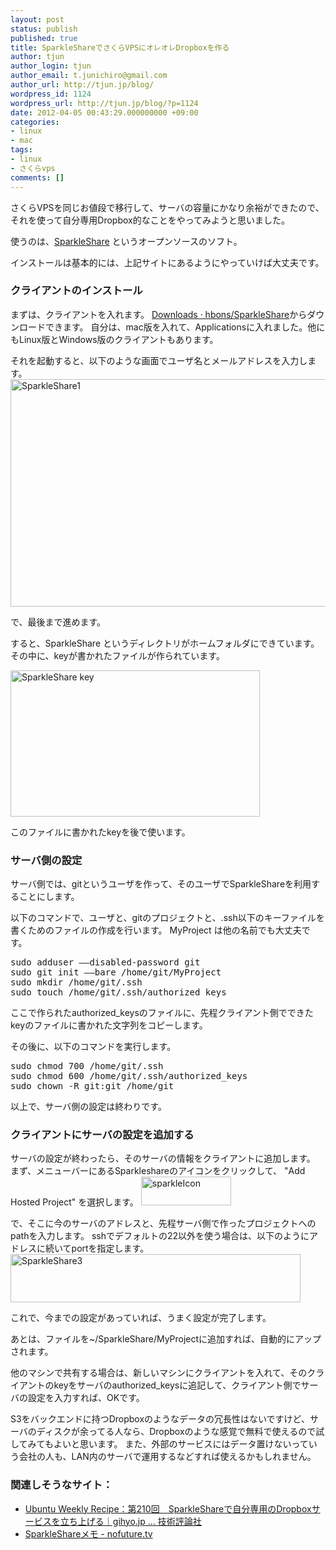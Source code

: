 ```yaml
---
layout: post
status: publish
published: true
title: SparkleShareでさくらVPSにオレオレDropboxを作る
author: tjun
author_login: tjun
author_email: t.junichiro@gmail.com
author_url: http://tjun.jp/blog/
wordpress_id: 1124
wordpress_url: http://tjun.jp/blog/?p=1124
date: 2012-04-05 00:43:29.000000000 +09:00
categories:
- linux
- mac
tags:
- linux
- さくらvps
comments: []
---
```

さくらVPSを同じお値段で移行して、サーバの容量にかなり余裕ができたので、それを使って自分専用Dropbox的なことをやってみようと思いました。


使うのは、<a href="http://sparkleshare.org/">SparkleShare</a> というオープンソースのソフト。

インストールは基本的には、上記サイトにあるようにやっていけば大丈夫です。

<h3>クライアントのインストール</h3>

まずは、クライアントを入れます。
<a href="https://github.com/hbons/SparkleShare/downloads">Downloads &middot; hbons/SparkleShare</a>からダウンロードできます。
自分は、mac版を入れて、Applicationsに入れました。他にもLinux版とWindows版のクライアントもあります。

それを起動すると、以下のような画面でユーザ名とメールアドレスを入力します。
<img src="http://tjun.jp/blog/img/2012/04/SparkleShare.jpg" alt="SparkleShare1" title="SparkleShare.jpg" border="0" width="540" height="364" />

で、最後まで進めます。

すると、SparkleShare というディレクトリがホームフォルダにできています。
その中に、keyが書かれたファイルが作られています。

<img src="http://tjun.jp/blog/img/2012/04/SparkleShare-key.jpg" alt="SparkleShare key" title="SparkleShare-key.jpg" border="0" width="399" height="234" />

このファイルに書かれたkeyを後で使います。


<h3>サーバ側の設定</h3>
サーバ側では、gitというユーザを作って、そのユーザでSparkleShareを利用することにします。

以下のコマンドで、ユーザと、gitのプロジェクトと、.ssh以下のキーファイルを書くためのファイルの作成を行います。
MyProject は他の名前でも大丈夫です。
<pre>
sudo adduser &ndash;&ndash;disabled-password git
sudo git init &ndash;&ndash;bare /home/git/MyProject
sudo mkdir /home/git/.ssh
sudo touch /home/git/.ssh/authorized_keys
</pre>


ここで作られたauthorized_keysのファイルに、先程クライアント側でできたkeyのファイルに書かれた文字列をコピーします。

その後に、以下のコマンドを実行します。
<pre>
sudo chmod 700 /home/git/.ssh
sudo chmod 600 /home/git/.ssh/authorized_keys
sudo chown -R git:git /home/git
</pre>

以上で、サーバ側の設定は終わりです。


<h3>クライアントにサーバの設定を追加する</h3>
サーバの設定が終わったら、そのサーバの情報をクライアントに追加します。
まず、メニューバーにあるSparkleshareのアイコンをクリックして、 "Add Hosted Project" を選択します。

<img src="http://tjun.jp/blog/img/2012/04/Skitch.jpg" alt="sparkleIcon" title="Skitch.jpg" border="0" width="144" height="46" />

で、そこに今のサーバのアドレスと、先程サーバ側で作ったプロジェクトへのpathを入力します。
sshでデフォルトの22以外を使う場合は、以下のようにアドレスに続いてportを指定します。
<img src="http://tjun.jp/blog/img/2012/04/SparkleShare3.jpg" alt="SparkleShare3" title="SparkleShare3.jpg" border="0" width="464" height="77" />

これで、今までの設定があっていれば、うまく設定が完了します。

あとは、ファイルを~/SparkleShare/MyProjectに追加すれば、自動的にアップされます。


他のマシンで共有する場合は、新しいマシンにクライアントを入れて、そのクライアントのkeyをサーバのauthorized_keysに追記して、クライアント側でサーバの設定を入力すれば、OKです。


S3をバックエンドに持つDropboxのようなデータの冗長性はないですけど、サーバのディスクが余ってる人なら、Dropboxのような感覚で無料で使えるので試してみてもよいと思います。
また、外部のサービスにはデータ置けないっていう会社の人も、LAN内のサーバで運用するなどすれば使えるかもしれません。


<h3>関連しそうなサイト：</h3>
<ul>
	<li><a href="http://gihyo.jp/admin/serial/01/ubuntu-recipe/0210">Ubuntu Weekly Recipe：第210回　SparkleShareで自分専用のDropboxサービスを立ち上げる｜gihyo.jp &hellip; 技術評論社</a></li>
	<li><a href="http://www.nofuture.tv/linux/sparkleshare">SparkleShareメモ - nofuture.tv</a></li>
</ul>


